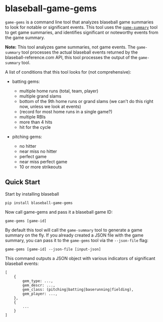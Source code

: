# blaseball-game-gems

`game-gems` is a command line tool that analyzes blaseball game summaries to
look for notable or significant events. This tool uses the
[`game-summary`](https://github.com/ch4zm/blaseball-game-summary)
tool to get game summaries, and identifies significant or noteworthy
events from the game summary.

**Note:** This tool analyzes game summaries, not game events. The `game-summary` tool
processes the actual blaseball events returned by the blaseball-reference.com API,
this tool processes the output of the `game-summary` tool.

A list of conditions that this tool looks for (not comprehensive):

* batting gems:

    * multiple home runs (total, team, player)
    * multiple grand slams
    * bottom of the 9th home runs or grand slams (we can't do this right now, unless we look at events)
    * (record for most home runs in a single game?)
    * multiple RBIs
    * more than 4 hits
    * hit for the cycle

* pitching gems:

    * no hitter
    * near miss no hitter
    * perfect game
    * near miss perfect game
    * 10 or more strikeouts

## Quick Start

Start by installing blaseball

```text
pip install blaseball-game-gems
```

Now call game-gems and pass it a blaseball game ID:

```text
game-gems [game-id]
```

By default this tool will call the `game-summary` tool to generate
a game summary on the fly. If you already created a JSON file
with the game summary, you can pass it to the `game-gems`
tool via the `--json-file` flag:

```text
game-gems [game-id] --json-file [input-json]
```

This command outputs a JSON object with various indicators of
significant blaseball events:

```text
[
    {
        gem_type: ...,
        gem_descr: ...,
        gem_class: (pitching|batting|baserunning|fielding),
        gem_player: ...,
    },
    {
        ...
    }
]
```

